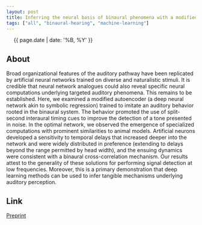 ```yaml
---
layout: post
title: Inferring the neural basis of binaural phenomena with a modified autoencoder
tags: ["all", "binaural-hearing", "machine-learning"]
---
```

&nbsp;&nbsp;&nbsp;&nbsp; {{ page.date | date: '%B, %Y' }}
<!--more-->

## About
Broad organizational features of the auditory pathway have been replicated by artificial neural networks trained on diverse and naturalistic stimuli. It is credible that neural network analogues could also reveal specific neural computations underlying targeted auditory phenomena. This remains to be established. Here, we examined a modified autoencoder (a deep neural network akin to symbolic regression) trained to imitate an auditory behavior rooted in the binaural system. The behavior promoted the use of split-second interaural timing cues to improve the detection of a tone presented in noise. In the optimal network, we observed the emergence of specialized computations with prominent similarities to animal models. Artificial neurons developed a sensitivity to temporal delays that increased deeper into the network and were widely distributed in preference (extending to delays beyond the range permitted by head width), and the ensuing dynamics were consistent with a binaural cross-correlation mechanism. Our results attest to the generality of these solutions for performing signal detection at low frequencies. Moreover, this is a primary demonstration that deep learning methods can be used to infer tangible mechanisms underlying auditory perception.

## Link
[Preprint](https://www.biorxiv.org/content/10.1101/2021.01.05.425246v3.full)

